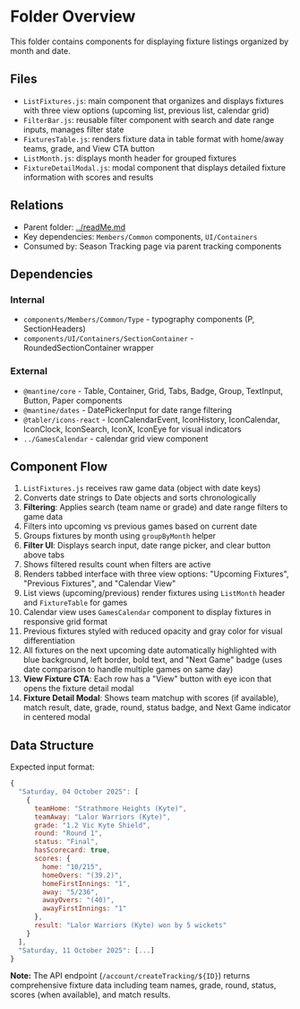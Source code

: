 # Folder Overview

This folder contains components for displaying fixture listings organized by month and date.

## Files

- `ListFixtures.js`: main component that organizes and displays fixtures with three view options (upcoming list, previous list, calendar grid)
- `FilterBar.js`: reusable filter component with search and date range inputs, manages filter state
- `FixturesTable.js`: renders fixture data in table format with home/away teams, grade, and View CTA button
- `ListMonth.js`: displays month header for grouped fixtures
- `FixtureDetailModal.js`: modal component that displays detailed fixture information with scores and results

## Relations

- Parent folder: [../readMe.md](../readMe.md)
- Key dependencies: `Members/Common` components, `UI/Containers`
- Consumed by: Season Tracking page via parent tracking components

## Dependencies

### Internal

- `components/Members/Common/Type` - typography components (P, SectionHeaders)
- `components/UI/Containers/SectionContainer` - RoundedSectionContainer wrapper

### External

- `@mantine/core` - Table, Container, Grid, Tabs, Badge, Group, TextInput, Button, Paper components
- `@mantine/dates` - DatePickerInput for date range filtering
- `@tabler/icons-react` - IconCalendarEvent, IconHistory, IconCalendar, IconClock, IconSearch, IconX, IconEye for visual indicators
- `../GamesCalendar` - calendar grid view component

## Component Flow

1. `ListFixtures.js` receives raw game data (object with date keys)
2. Converts date strings to Date objects and sorts chronologically
3. **Filtering**: Applies search (team name or grade) and date range filters to game data
4. Filters into upcoming vs previous games based on current date
5. Groups fixtures by month using `groupByMonth` helper
6. **Filter UI**: Displays search input, date range picker, and clear button above tabs
7. Shows filtered results count when filters are active
8. Renders tabbed interface with three view options: "Upcoming Fixtures", "Previous Fixtures", and "Calendar View"
9. List views (upcoming/previous) render fixtures using `ListMonth` header and `FixtureTable` for games
10. Calendar view uses `GamesCalendar` component to display fixtures in responsive grid format
11. Previous fixtures styled with reduced opacity and gray color for visual differentiation
12. All fixtures on the next upcoming date automatically highlighted with blue background, left border, bold text, and "Next Game" badge (uses date comparison to handle multiple games on same day)
13. **View Fixture CTA**: Each row has a "View" button with eye icon that opens the fixture detail modal
14. **Fixture Detail Modal**: Shows team matchup with scores (if available), match result, date, grade, round, status badge, and Next Game indicator in centered modal

## Data Structure

Expected input format:

```javascript
{
  "Saturday, 04 October 2025": [
    {
      teamHome: "Strathmore Heights (Kyte)",
      teamAway: "Lalor Warriors (Kyte)",
      grade: "1.2 Vic Kyte Shield",
      round: "Round 1",
      status: "Final",
      hasScorecard: true,
      scores: {
        home: "10/215",
        homeOvers: "(39.2)",
        homeFirstInnings: "1",
        away: "5/236",
        awayOvers: "(40)",
        awayFirstInnings: "1"
      },
      result: "Lalor Warriors (Kyte) won by 5 wickets"
    }
  ],
  "Saturday, 11 October 2025": [...]
}
```

**Note:** The API endpoint (`/account/createTracking/${ID}`) returns comprehensive fixture data including team names, grade, round, status, scores (when available), and match results.
